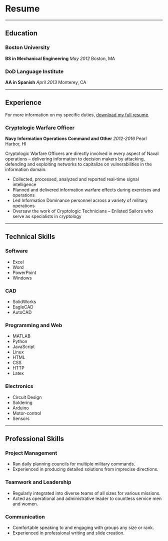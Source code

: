 # Resume
---
## Education

### Boston University
**BS in Mechanical Engineering**
_May 2012_ Boston, MA

### DoD Language Institute
**AA in Spanish**
_April 2013_ Monterey, CA

<!--- Add later
## Certifications
--->
---
## Experience

For more information on my specific duties, [download my full resume]().

### Cryptologic Warfare Officer
**Navy Information Operations Command and Other** _2012-2016_ Pearl Harbor, HI

Cryptologic Warfare Officers are directly involved in every aspect of Naval operations – delivering information to decision makers by attacking, defending and exploiting networks to capitalize on vulnerabilities in the information domain.

- Collected, processed, analyzed and reported real-time signal intelligence
- Planned and delivered information warfare effects during exercises and operations
- Led Information Dominance personnel across a variety of military operations
- Oversaw the work of Cryptologic Technicians – Enlisted Sailors who serve as specialists in cryptology
---
## Technical Skills

### Software
- Excel
- Word
- PowerPoint
- Windows

### CAD
- SolidWorks
- EagleCAD
- AutoCAD

### Programming and Web
- MATLAB
- Python
- JavaScript
- Linux
- HTML
- CSS
- HTTP
- Latex

### Electronics
- Circuit Design
- Soldering
- Arduino
- Motor-control
- Sensors
---
## Professional Skills

### Project Management
- Ran daily planning councils for multiple military commands.
- Experienced in producing detailed solutions from imprecise directions.

### Teamwork and Leadership
- Regularly integrated into diverse teams of all sizes for various missions. 
- Acted as operational and administrative leader to countless service men and women.

### Communication
- Comfortable speaking to and engaging with groups any size or rank.
- Experienced in professional writing and slide creation.